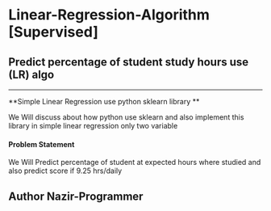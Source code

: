 # Linear-Regression-Algorithm [Supervised] 

## Predict percentage of student study hours use (LR) algo
---------------------------------------------------------
**Simple Linear Regression use python sklearn library
**

We Will discuss about how python use sklearn and also implement this library in simple linear regression only two variable

#### Problem Statement
We Will Predict percentage of student at expected hours where studied and also predict score if 9.25 hrs/daily

## Author Nazir-Programmer







